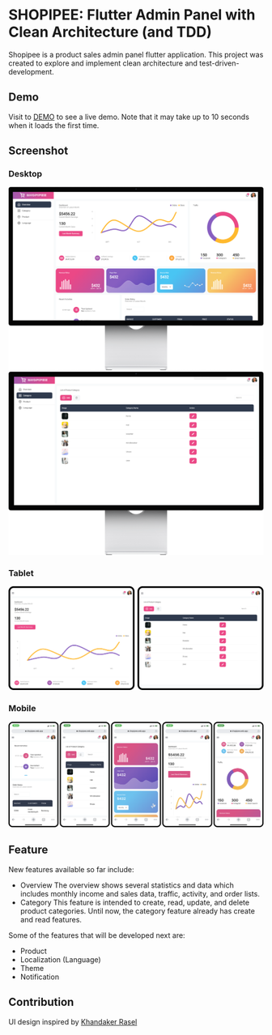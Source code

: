 # SHOPIPEE: Flutter Admin Panel with Clean Architecture (and TDD)

Shopipee is a product sales admin panel flutter application. This project was created to explore and implement clean architecture and test-driven-development.

## Demo

Visit to [DEMO](https://shopipee.web.app/) to see a live demo. Note that it may take up to 10 seconds when it loads the first time.

## Screenshot

### Desktop

![screenshot desktop 1](https://github.com/erderis/shopipee/blob/master/screenshot/desktop-1.png?raw=true)
![screenshot desktop 2](https://github.com/erderis/shopipee/blob/master/screenshot/desktop-2.png?raw=true)

### Tablet

![screenshot tablet](https://github.com/erderis/shopipee/blob/master/screenshot/tablet.png?raw=true)

### Mobile

![screenshot mobile](https://github.com/erderis/shopipee/blob/master/screenshot/mobile.png?raw=true)

## Feature

New features available so far include:

- Overview
  The overview shows several statistics and data which includes monthly income and sales data, traffic, activity, and order lists.
- Category
  This feature is intended to create, read, update, and delete product categories. Until now, the category feature already has create and read features.

Some of the features that will be developed next are:

- Product
- Localization (Language)
- Theme
- Notification

## Contribution

UI design inspired by [Khandaker Rasel](https://dribbble.com/shots/6568944-Analytics-Admin-UI-Design)
